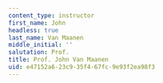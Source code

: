 ```yaml
---
content_type: instructor
first_name: John
headless: true
last_name: Van Maanen
middle_initial: ''
salutation: Prof.
title: Prof. John Van Maanen
uid: e47152a6-23c9-35f4-67fc-9e93f2ea98f3
---
```


